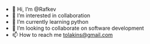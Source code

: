 - 👋 Hi, I’m @Rafkev
- 👀 I’m interested in collaboration 
- 🌱 I’m currently learning python 
- 💞️ I’m looking to collaborate on software development 
- 📫 How to reach me tolakins@gmail.com 

<!---
Rafkev/Rafkev is a ✨ special ✨ repository because its `README.md` (this file) appears on your GitHub profile.
You can click the Preview link to take a look at your changes.
--->
